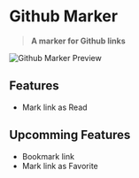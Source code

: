 # Github Marker

> **A marker for Github links**

![Github Marker Preview](github-marker-preview.gif)

## Features

- Mark link as Read

## Upcomming Features

- Bookmark link
- Mark link as Favorite
